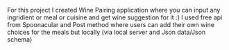 For this project I created Wine Pairing application where you can input any ingridient or meal or cuisine and get wine suggestion for it :)
I used free api from Spoonacular and Post method where users can add their own wine choices for the meals but locally (via local server and Json data/Json schema)
